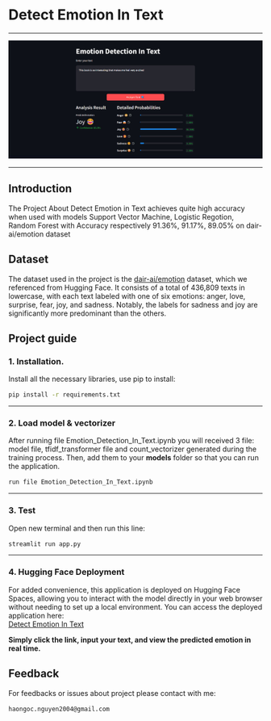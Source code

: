 # Detect Emotion In Text

---
![architecture_nir](demo.jpg)

---

## Introduction
The Project About Detect Emotion in Text achieves quite high accuracy when used with models Support Vector Machine, Logistic Regotion, Random Forest with Accuracy respectively 91.36%, 91.17%, 89.05% on dair-ai/emotion dataset

## Dataset
The dataset used in the project is the [dair-ai/emotion](https://huggingface.co/datasets/dair-ai/emotion) dataset, which we referenced from Hugging Face. It consists of a total of 436,809 texts in lowercase, with each text labeled with one of six emotions: anger, love, surprise, fear, joy, and sadness. Notably, the labels for sadness and joy are significantly more predominant than the others.

## Project guide
### 1. Installation.
Install all the necessary libraries, use pip to install:
```bash
pip install -r requirements.txt
```

----
### 2. Load model & vectorizer
After running file Emotion_Detection_In_Text.ipynb you will received 3 file: model file, tfidf_transformer file and count_vectorizer generated during the training process. Then, add them to your **models**  folder so that you can run the application.
```bash
run file Emotion_Detection_In_Text.ipynb
```

---
### 3. Test
Open new terminal and then run this line:
```bash
streamlit run app.py
```
---
### 4. Hugging Face Deployment
For added convenience, this application is deployed on Hugging Face Spaces, allowing you to interact with the model directly in your web browser without needing to set up a local environment.
You can access the deployed application here:  
[Detect Emotion In Text](https://huggingface.co/spaces/HaoHao2915/Detect_Emotion_In_Text)

**Simply click the link, input your text, and view the predicted emotion in real time.**

## Feedback
For feedbacks or issues about project please contact with me: 
```
haongoc.nguyen2004@gmail.com
```
